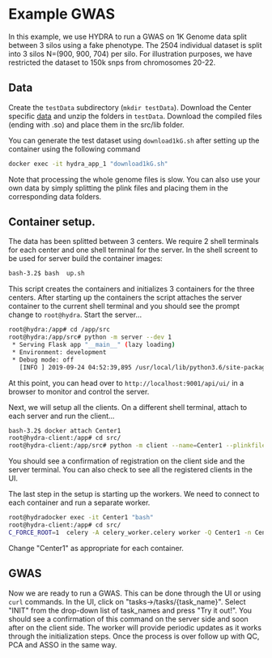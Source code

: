 # Example GWAS 

In this example, we use HYDRA to run a GWAS on 1K Genome data split between 3 silos using a fake phenotype. The 2504 individual dataset is split into 3 silos N=(900, 900, 704) per silo. For illustration purposes, we have restricted the dataset to 150k snps from chromosomes 20-22.

## Data

Create the `testData` subdirectory (`mkdir testData`). Download the Center specific [data](https://console.cloud.google.com/storage/browser/hydra-example-data) and unzip the folders in `testData`. Download the compiled files (ending with .so) and place them in the src/lib folder.

You can generate the test dataset using `download1kG.sh` after setting up the container using the following command

```bash 
docker exec -it hydra_app_1 "download1kG.sh"
```
Note that processing the whole genome files is slow. You can also use your own data by simply splitting the plink files and placing them in the corresponding data folders.

## Container setup. 

The data has been splitted between 3 centers. We require 2 shell terminals for each center and one shell terminal for the server. In the shell screent to be used for server build the container images: 

```bash
bash-3.2$ bash  up.sh
```

This script creates the containers and initializes 3 containers for the three centers. After starting up the containers the script attaches the server container to the current shell terminal and you should see the prompt change to `root@hydra`. Start the server...

```bash 
root@hydra:/app# cd /app/src
root@hydra:/app/src# python -m server --dev 1
 * Serving Flask app "__main__" (lazy loading)
 * Environment: development
 * Debug mode: off
   [INFO ] 2019-09-24 04:52:39,895 /usr/local/lib/python3.6/site-packages/werkzeug/_internal.py                     :: 122 =>  * Running on http://0.0.0.0:9001/ (Press CTRL+C to quit)
```
At this point, you can head over to `http://localhost:9001/api/ui/` in a browser to monitor and control the server.


Next, we will setup all the clients. On a different shell terminal, attach to each server and run the client...

```bash
bash-3.2$ docker attach Center1
root@hydra-client:/app# cd src/
root@hydra-client:/app/src# python -m client --name=Center1 --plinkfile=/app/data/dset1  --dev 1
```

You should see a confirmation of registration on the client side and the server terminal. You can also check to see all the registered clients in the UI. 

The last step in the setup is starting up the workers. We need to connect to each container and run a separate worker. 

```bash
root@hydradocker exec -it Center1 "bash"
root@hydra-client:/app# cd src/
C_FORCE_ROOT=1  celery -A celery_worker.celery worker -Q Center1 -n Center1 --concurrency=1
```

Change "Center1" as appropriate for each container. 


## GWAS

Now we are ready to run a GWAS. This can be done through the UI or using `curl` commands. In the UI, click on "tasks->/tasks/{task_name}". Select "INIT" from the drop-down list of task_names and press "Try it out!". You should see a confirmation of this command on the server side and soon after on the client side. The worker will provide periodic updates as it works through the initialization steps. Once the process is over follow up with QC, PCA and ASSO in the same way. 



